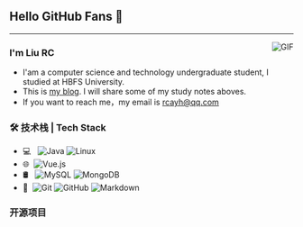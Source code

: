 ## Hello GitHub Fans 👋

---

<img align="right" alt="GIF" src="http://dl.weshineapp.com/gif/20160513/f57b53c985891616f1352a097d606e1e.gif?id=f57b53c985891616f1352a097d606e1e" />

### I'm Liu RC

- I'am a computer science and technology undergraduate student, I studied at HBFS University.
- This is [my blog](http://www.loveggh.top). I will share some of my study notes aboves.
- If you want to reach me，my email is rcayh@qq.com

### 🛠 技术栈 | Tech Stack

- 💻 &#160; ![Java](https://img.shields.io/badge/-Java-333333?style=flat&logo=Java&logoColor=007396)
![Linux](https://img.shields.io/badge/-Linux-333333?style=flat&logo=Linux&logoColor=FCC624)
- 🌐 &#160;![Vue.js](https://img.shields.io/badge/-VueJS-333333?style=flat&logo=Vue.js)
- 🛢 &#160; ![MySQL](https://img.shields.io/badge/-MySQL-333333?style=flat&logo=mysql)
![MongoDB](https://img.shields.io/badge/-MongoDB-333333?style=flat&logo=mongodb)
- 🔧 &#160;![Git](https://img.shields.io/badge/-Git-333333?style=flat&logo=git)
![GitHub](https://img.shields.io/badge/-GitHub-333333?style=flat&logo=github)
![Markdown](https://img.shields.io/badge/-Markdown-333333?style=flat&logo=markdown)

### 开源项目

